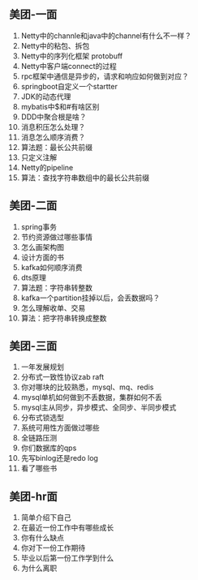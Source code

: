 ## 美团-一面
 1. Netty中的channle和java中的channel有什么不一样？
 2. Netty中的粘包、拆包
 3. Netty中的序列化框架 protobuff
 4. Netty中客户端connect的过程
 5. rpc框架中通信是异步的，请求和响应如何做到对应？
 6. springboot自定义一个startter
 7. JDK的动态代理
 8. mybatis中$和#有啥区别
 9. DDD中聚合根是啥？
 10. 消息积压怎么处理？
 11. 消息怎么顺序消费？
 12. 算法题：最长公共前缀
 13. 只定义注解
 14. Netty的pipeline
 15. 算法：查找字符串数组中的最长公共前缀

 ## 美团-二面
 1. spring事务
 2. 节约资源做过哪些事情
 3. 怎么画架构图
 4. 设计方面的书
 5. kafka如何顺序消费
 6. dts原理
 7. 算法题：字符串转整数
 8. kafka一个partition挂掉以后，会丢数据吗？
 9. 怎么理解收单、交易
 10. 算法：把字符串转换成整数

 ## 美团-三面
 1. 一年发展规划 
 2. 分布式一致性协议zab raft 
 3. 你对哪块的比较熟悉，mysql、mq、redis
 4. mysql单机如何做到不丢数据，集群如何不丢 
 5. mysql主从同步，异步模式、全同步、半同步模式 
 6. 分布式锁选型 
 7. 系统可用性方面做过哪些 
 8. 全链路压测 
 9. 你们数据库的qps 
 10. 先写binlog还是redo log 
 11. 看了哪些书

 ## 美团-hr面
 1. 简单介绍下自己
 2. 在最近一份工作中有哪些成长
 3. 你有什么缺点
 4. 你对下一份工作期待
 5. 毕业以后第一份工作学到什么
 6. 为什么离职
